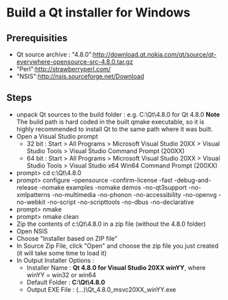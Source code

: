 # Build a Qt installer for Windows

## Prerequisities

- Qt source archive : "4.8.0":http://download.qt.nokia.com/qt/source/qt-everywhere-opensource-src-4.8.0.tar.gz
- "Perl":http://strawberryperl.com/
- "NSIS":http://nsis.sourceforge.net/Download

## Steps

* unpack Qt sources to the build folder : e.g. C:\Qt\4.8.0 for Qt 4.8.0
**Note** The build path is hard coded in the built qmake executable, so it is highly recommended to install Qt to the same path where it was built.
* Open a Visual Studio prompt 
  - 32 bit : Start > All Programs > Microsoft Visual Studio 20XX > Visual Studio Tools > Visual Studio Command Prompt (200XX)
  - 64 bit : Start > All Programs > Microsoft Visual Studio 20XX > Visual Studio Tools > Visual Studio x64 Win64 Command Prompt (200XX)
* prompt> cd c:\Qt\4.8.0
* prompt> configure -opensource -confirm-license -fast -debug-and-release -nomake examples -nomake demos -no-qt3support -no-xmlpatterns -no-multimedia -no-phonon -no-accessibility -no-openvg -no-webkit -no-script -no-scripttools -no-dbus -no-declarative
* prompt> nmake
* prompt> nmake clean
* Zip the contents of c:\Qt\4.8.0 in a zip file (without the 4.8.0 folder)
* Open NSIS
* Choose "Installer based on ZIP file"
* In Source Zip File, click "Open" and choose the zip file you just created (it will take some time to load it)
* In Output Installer Options :
  - Installer Name  : **Qt 4.8.0 for Visual Studio 20XX winYY**, where winYY = win32 or win64
  - Default Folder  : **C:\Qt\4.8.0**
  - Output EXE File : (...)\Qt_4.8.0_msvc20XX_winYY.exe
